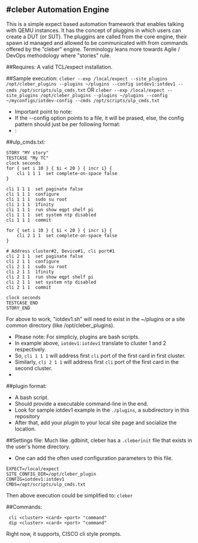 #cleber Automation Engine
----
This is a simple expect based automation framework that enables talking with QEMU instances.
It has the concept of pluggins in which users can create a DUT (or SUT). The pluggins are called from the core engine, their spawn id managed and allowed to be communicated with from commands offered by the "cleber" engine.
Terminology leans more towards Agile / DevOps methodology where "stories" rule.

##Requires:
 A valid TCL/expect installation.

##Sample execution:
 `cleber --exp /local/expect --site_plugins /opt/cleber_plugins --plugins ~/plugins --config iotdev1:iotdev1 --cmds /opt/scripts/ulp_cmds.txt`
  OR
  `cleber --exp /local/expect --site_plugins /opt/cleber_plugins --plugins ~/plugins --config ~/myconfigs/iotdev-config --cmds /opt/scripts/ulp_cmds.txt`
 * Important point to note:
  * If the --config option points to a file, it will be prased, else, the config pattern should just be per following format:
  * <plugin>:<plugin>
 
##ulp_cmds.txt:
```
STORY "MY story"
TESTCASE "My TC"
clock seconds
for { set i 10 } { $i < 20 } { incr i} {
    cli 1 1 1  set complete-on-space false
}

cli 1 1 1  set paginate false
cli 1 1 1  configure
cli 1 1 1  sudo su root
cli 1 1 1  1finity
cli 1 1 1  run show eqpt shelf pi
cli 1 1 1  set system ntp disabled
cli 1 1 1  commit

for { set i 10 } { $i < 20 } { incr i} {
    cli 2 1 1  set complete-on-space false
}

# Address cluster#2, Device#1, cli port#1
cli 2 1 1  set paginate false
cli 2 1 1  configure
cli 2 1 1  sudo su root
cli 2 1 1  1finity
cli 2 1 1  run show eqpt shelf pi
cli 2 1 1  set system ntp disabled
cli 2 1 1  commit

clock seconds
TESTCASE_END
STORY_END

```
For above to work, "iotdev1.sh" will need to exist in the ~/plugins or a site common directory (like /opt/cleber_plugins).
* Please note: For simpliciy, plugins are bash scripts.
* In example above, `iotdev1:iotdev1` translate to cluster 1 and 2 respectively.
* So, `cli 1 1 1` will address first `cli` port of the first card in first cluster.
* Similarly, `cli 2 1 1` will address first `cli` port of the first card in the second cluster.
* 


##plugin format:
* A bash script.
* Should provide a executable command-line in the end.
* Look for sample iotdev1 example in the `./plugins`, a subdirectory in this repository
 * After that, add your *plugin* to your local site page and socialize the location.
    
##Settings file:
 Much like .gdbinit, cleber has a `.cleberinit` file that exists in the user's home directory.
 * One can add the often used configuration parameters to this file.
 
 ```
 EXPECT=/local/expect
 SITE_CONFIG_DIR=/opt/cleber_plugin
 CONFIG=iotdev1:iotdev1
 CMDS=/opt/scripts/ulp_cmds.txt
```
Then above execution could be simplified to:
 `cleber`
 
##Commands:
```
 cli <cluster> <card> <port> "command"
 dip <cluster> <card> <port> "command"
 ```
 Right now, it supports, CISCO cli style prompts.
 
